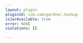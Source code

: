 ```yaml
---
layout: plugin
pluginId: com.samcgardner.hookup
isJarAvailable: true
error: NONE
violations: []

---
```

